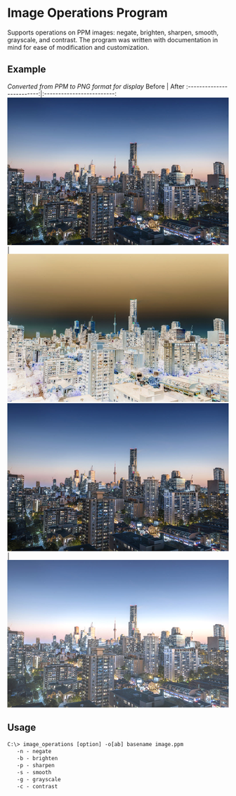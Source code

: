 # Image Operations Program
Supports operations on PPM images: negate, brighten, sharpen, smooth, grayscale,
and contrast. The program was written with documentation in mind for ease of
modification and customization.

## Example
*Converted from PPM to PNG format for display*
Before | After
:-------------------------:|:-------------------------:
![Image of city day and night](Images/day_and_night.png) | ![Image of city day and night negated](Images/day_and_night_negated.png)
![Image of city day and night](Images/day_and_night.png) | ![Image of city day and night brightened](Images/day_and_night_brightened_45.png)

## Usage
```
C:\> image_operations [option] -o[ab] basename image.ppm
   -n - negate
   -b - brighten
   -p - sharpen
   -s - smooth
   -g - grayscale
   -c - contrast
```
